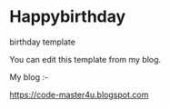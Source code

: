 # Happybirthday
birthday template


You can edit this template from my blog.

My blog :-

https://code-master4u.blogspot.com
